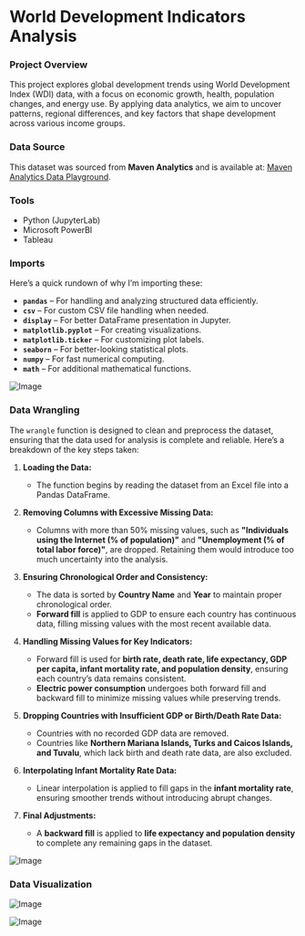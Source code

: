 # World Development Indicators Analysis

### Project Overview

This project explores global development trends using World Development Index (WDI) data, with a focus on economic growth, health, population changes, and energy use. By applying data analytics, we aim to uncover patterns, regional differences, and key factors that shape development across various income groups.

### Data Source
 
This dataset was sourced from **Maven Analytics** and is available at: [Maven Analytics Data Playground](https://mavenanalytics.io/data-playground?page=3&pageSize=5).

### Tools

- Python (JupyterLab)
- Microsoft PowerBI
- Tableau

### Imports

Here’s a quick rundown of why I’m importing these:  

- **`pandas`** – For handling and analyzing structured data efficiently.
- **`csv`** – For custom CSV file handling when needed.
- **`display`** – For better DataFrame presentation in Jupyter.
- **`matplotlib.pyplot`** – For creating visualizations.
- **`matplotlib.ticker`** – For customizing plot labels.
- **`seaborn`** – For better-looking statistical plots.
- **`numpy`** – For fast numerical computing.
- **`math`** – For additional mathematical functions.  

![Image](https://github.com/user-attachments/assets/5bbf4f6f-43d0-4236-81b6-af930fa3996e)

### Data Wrangling

The `wrangle` function is designed to clean and preprocess the dataset, ensuring that the data used for analysis is complete and reliable. Here’s a breakdown of the key steps taken:  

1. **Loading the Data:**  
   - The function begins by reading the dataset from an Excel file into a Pandas DataFrame.  

2. **Removing Columns with Excessive Missing Data:**  
   - Columns with more than 50% missing values, such as **"Individuals using the Internet (% of population)"** and **"Unemployment (% of total labor force)"**, are dropped. Retaining them would introduce too much uncertainty into the analysis.  

3. **Ensuring Chronological Order and Consistency:**  
   - The data is sorted by **Country Name** and **Year** to maintain proper chronological order.  
   - **Forward fill** is applied to GDP to ensure each country has continuous data, filling missing values with the most recent available data.  

4. **Handling Missing Values for Key Indicators:**  
   - Forward fill is used for **birth rate, death rate, life expectancy, GDP per capita, infant mortality rate, and population density**, ensuring each country’s data remains consistent.  
   - **Electric power consumption** undergoes both forward fill and backward fill to minimize missing values while preserving trends.  

5. **Dropping Countries with Insufficient GDP or Birth/Death Rate Data:**  
   - Countries with no recorded GDP data are removed.  
   - Countries like **Northern Mariana Islands, Turks and Caicos Islands, and Tuvalu**, which lack birth and death rate data, are also excluded.  

6. **Interpolating Infant Mortality Rate Data:**  
   - Linear interpolation is applied to fill gaps in the **infant mortality rate**, ensuring smoother trends without introducing abrupt changes.  

7. **Final Adjustments:**  
   - A **backward fill** is applied to **life expectancy and population density** to complete any remaining gaps in the dataset.  

![Image](https://github.com/user-attachments/assets/047c9995-5920-45c3-9e33-379feb223a3d)

### Data Visualization

![Image](https://github.com/user-attachments/assets/95ffccf9-e022-4ae7-9bb4-3e0103043967)

![Image](https://github.com/user-attachments/assets/a41e2a0e-4c42-40da-9216-f4de57181d79)
